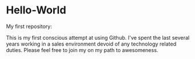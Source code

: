 # Hello-World
My first repository:

This is my first conscious attempt at using Github.  I've spent the last several years working in a sales environment devoid of any technology related duties.  Please feel free to join my on my path to awesomeness.  
